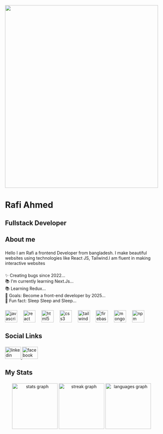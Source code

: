###
<div align="center">
  <img height="600" width="100%" src="https://i.ibb.co.com/r2xMcqk4/Opening-Soon-5.png"  />
</div>

###

<h1 align="left">Rafi Ahmed</h1>
<h2 align="left">Fullstack Developer</h2>

###

<h2 align="left">About me</h2>

###

<p align="left">Hello I am Rafi a frontend Developer from bangladesh. I make beautiful websites using technologies like React JS, Tailwind.I am fluent in making interactive websites</p>

###

<p align="left">✨ Creating bugs since  2022...<br>📚 I'm currently learning Next.Js...<br>📚 Learning Redux...<br>🎯 Goals:  Become a front-end developer by 2025...<br>🎲 Fun fact:  Sleep Sleep and Sleep...</p>

###

<div align="left">
  <img src="https://cdn.jsdelivr.net/gh/devicons/devicon/icons/javascript/javascript-original.svg" height="40" alt="javascript logo"  />
  <img width="12" />
  <img src="https://cdn.jsdelivr.net/gh/devicons/devicon/icons/react/react-original.svg" height="40" alt="react logo"  />
  <img width="12" />
  <img src="https://cdn.jsdelivr.net/gh/devicons/devicon/icons/html5/html5-original.svg" height="40" alt="html5 logo"  />
  <img width="12" />
  <img src="https://cdn.jsdelivr.net/gh/devicons/devicon/icons/css3/css3-original.svg" height="40" alt="css3 logo"  />
  <img width="12" />
  <img src="https://cdn.jsdelivr.net/gh/devicons/devicon/icons/tailwindcss/tailwindcss-original-wordmark.svg" height="40" alt="tailwindcss logo"  />
  <img width="12" />
  <img src="https://cdn.jsdelivr.net/gh/devicons/devicon/icons/firebase/firebase-plain.svg" height="40" alt="firebase logo"  />
  <img width="12" />
  <img src="https://cdn.jsdelivr.net/gh/devicons/devicon/icons/mongodb/mongodb-original.svg" height="40" alt="mongodb logo"  />
  <img width="12" />
  <img src="https://cdn.jsdelivr.net/gh/devicons/devicon/icons/npm/npm-original-wordmark.svg" height="40" alt="npm logo"  />
</div>

###

<h2 align="left">Social Links</h2>

###

<div align="left">
  <a href="https://www.linkedin.com/in/rafi-ahmed-rabby-1669b52b3/" target="_blank">
    <img src="https://raw.githubusercontent.com/maurodesouza/profile-readme-generator/master/src/assets/icons/social/linkedin/default.svg" width="52" height="40" alt="linkedin logo"  />
  </a>
  <a href="https://www.facebook.com/rafiahmed.rabby.3" target="_blank">
    <img src="https://raw.githubusercontent.com/maurodesouza/profile-readme-generator/master/src/assets/icons/social/facebook/default.svg" width="52" height="40" alt="facebook logo"  />
  </a>
</div>

###

<h2 align="left">My Stats</h2>

###

<div align="center">
  <img src="https://github-readme-stats.vercel.app/api?username=rafirabby13&hide_title=false&hide_rank=false&show_icons=true&include_all_commits=true&count_private=true&disable_animations=false&theme=dracula&locale=en&hide_border=false&order=1" height="150" alt="stats graph" />
   <img src="https://github-readme-streak-stats.herokuapp.com?user=rafirabby13&theme=dracula&hide_border=false" height="150" alt="streak graph" />

  <img src="https://github-readme-stats.vercel.app/api/top-langs?username=rafirabby13&locale=en&hide_title=false&layout=compact&card_width=320&langs_count=5&theme=dracula&hide_border=false&order=2" height="150" alt="languages graph" />
</div>


###


